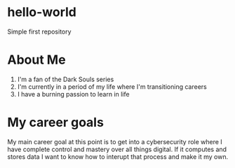 # hello-world
Simple first repository

# About Me
1. I'm a fan of the Dark Souls series
2. I'm currently in a period of my life where I'm transitioning careers
3. I have a burning passion to learn in life

# My career goals
My main career goal at this point is to get into a cybersecurity role where I have complete control and mastery over all things digital. If it computes and stores data I want to know how to interupt that process and make it my own.
